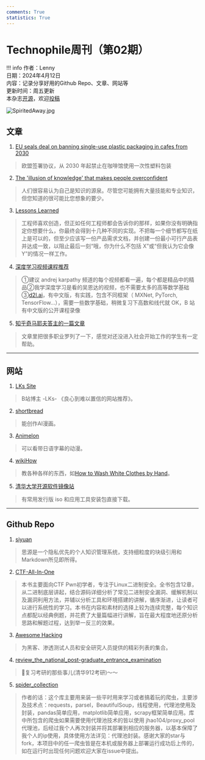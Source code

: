 ```yaml
---
comments: True
statistics: True
---
```


# Technophile周刊（第02期）

!!! info
    作者：Lenny<br>
    日期：2024年4月12日<br>
    内容：记录分享好用的Github Repo、文章、网站等<br>
    更新时间：周五更新<br>
    本杂志[开源](https://github.com/LennyChenLaw/Weekly)，欢迎[投稿](https://github.com/LennyChenLaw/Weekly/issues)


![SpiritedAway.jpg](https://s2.loli.net/2024/04/12/xf1iA2CTsucoy6I.jpg)

## 文章
1. [EU seals deal on banning single-use plastic packaging in cafes from 2030](http://www.goodnewsagency.org/m/issue.php?number=323&lang=en)
>欧盟签署协议，从 2030 年起禁止在咖啡馆使用一次性塑料包装
2. [The 'illusion of knowledge' that makes people overconfident](https://www.bbc.com/worklife/article/20220812-the-illusion-of-knowledge-that-makes-people-overconfident)
>人们很容易认为自己是知识的源泉。尽管您可能拥有大量技能和专业知识，但您知道的很可能比您想象的要少。

3. [Lessons Learned](https://fourwalledcubicle.com/blog/2015/07/lessons-learned/)
>工程师喜欢创造，但正如任何工程师都会告诉你的那样，如果你没有明确指定你想要什么，你最终会得到十几种不同的实现。不把每一个细节都写在纸上是可以的，但至少应该写一份产品需求文档，并创建一份最小可行产品表并达成一致，以阻止最后一刻“哦，你为什么不包括 X”或“但我认为它会像Y”的情况一样工作。
4. [深度学习视频课程推荐](https://www.v2ex.com/t/1031758#reply5)
>①建议 andrej karpathy 频道的每个视频都看一遍，每个都是精品中的精品②我学深度学习是看的吴恩达的视频，也不需要太多的高等数学基础③[d2l.ai](https://d2l.ai/)，有中文版，有实践，包含不同框架（ MXNet, PyTorch, TensorFlow...），需要一些数学基础，稍微复习下高数和线代就 OK，B 站有中文版的公开课程录像
5. [知乎奇马耶夫答主的一篇文章](https://www.zhihu.com/question/625638877/answer/3360258677)
>文章里把很多职业罗列了一下，感觉对还没进入社会开始工作的学生有一定帮助。

-------------

## 网站
1. [LKs Site](https://lkssite.vip/)
>B站博主 -LKs- 《良心到难以置信的网站推荐》。
2. [shortbread](https://create.shortbread.ai/)
>能创作AI漫画。
3. [Animelon](https://animelon.com/)
>可以看带日语字幕的动漫。
4. [wikiHow](https://www.wikihow.com/Main-Page)
>教各种各样的东西，如[How to Wash White Clothes by Hand](https://www.wikihow.com/Wash-White-Clothes-by-Hand)。
5. [清华大学开源软件镜像站](https://mirrors.tuna.tsinghua.edu.cn/)
>有常用发行版 iso 和应用工具安装包直接下载。

-----------------

## Github Repo
1. [siyuan](https://github.com/siyuan-note/siyuan)
>思源是一个隐私优先的个人知识管理系统，支持细粒度的块级引用和Markdown所见即所得。
2. [CTF-All-In-One](https://github.com/firmianay/CTF-All-In-One)
>本书主要面向CTF Pwn初学者，专注于Linux二进制安全。全书包含12章，从二进制底层讲起，结合源码详细分析了常见二进制安全漏洞、缓解机制以及漏洞利用方法，并辅以分析工具和环境搭建的讲解，循序渐进，让读者可以进行系统性的学习。本书在内容和素材的选择上较为连续完整，每个知识点都配以经典例题，并花费了大量篇幅进行讲解，旨在最大程度地还原分析思路和解题过程，达到举一反三的效果。
3. [Awesome Hacking](https://github.com/Hack-with-Github/Awesome-Hacking)
> 为黑客、渗透测试人员和安全研究人员提供的精彩列表的集合。
4. [review_the_national_post-graduate_entrance_examination](https://github.com/AngelKitty/review_the_national_post-graduate_entrance_examination)
>🌟复习考研的那些事儿(清华912考研)～～
5. [spider_collection](https://github.com/srx-2000/spider_collection)
>作者的话：​ 这个库主要用来装一些平时用来学习或者搞着玩的爬虫，主要涉及技术点：requests，parsel，BeautifulSoup，线程使用，代理池使用及封装，pandas简单应用，matplotlib简单应用，scrapy框架简单应用。库中所包含的爬虫如果需要使用代理池技术的皆以使用 jhao104/proxy_pool代理池，后经过我个人再次封装并将其部署到相应的服务器，以基本保障了我个人的ip使用，具体使用方法详见：代理池封装。感谢大家的star与fork，本项目中的任一爬虫皆是在本机或服务器上部署运行成功后上传的，如在运行时出现任何问题欢迎大家在issue中提出。

